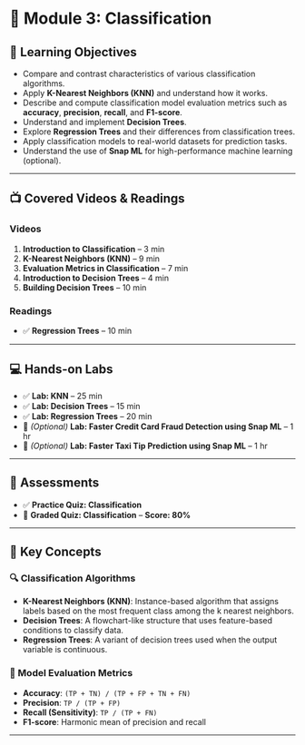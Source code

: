 # 🧠 Module 3: Classification

## 🎯 Learning Objectives
- Compare and contrast characteristics of various classification algorithms.
- Apply **K-Nearest Neighbors (KNN)** and understand how it works.
- Describe and compute classification model evaluation metrics such as **accuracy**, **precision**, **recall**, and **F1-score**.
- Understand and implement **Decision Trees**.
- Explore **Regression Trees** and their differences from classification trees.
- Apply classification models to real-world datasets for prediction tasks.
- Understand the use of **Snap ML** for high-performance machine learning (optional).

---

## 📺 Covered Videos & Readings

### Videos
1. **Introduction to Classification** – 3 min  
2. **K-Nearest Neighbors (KNN)** – 9 min  
3. **Evaluation Metrics in Classification** – 7 min  
4. **Introduction to Decision Trees** – 4 min  
5. **Building Decision Trees** – 10 min

### Readings
- ✅ **Regression Trees** – 10 min

---

## 💻 Hands-on Labs

- ✅ **Lab: KNN** – 25 min  
- ✅ **Lab: Decision Trees** – 15 min  
- ✅ **Lab: Regression Trees** – 20 min  
- 🧪 *(Optional)* **Lab: Faster Credit Card Fraud Detection using Snap ML** – 1 hr  
- 🧪 *(Optional)* **Lab: Faster Taxi Tip Prediction using Snap ML** – 1 hr

---

## 🧪 Assessments
- ✅ **Practice Quiz: Classification**  
- 🏁 **Graded Quiz: Classification** – **Score: 80%**

---

## 📌 Key Concepts

### 🔍 Classification Algorithms
- **K-Nearest Neighbors (KNN)**: Instance-based algorithm that assigns labels based on the most frequent class among the k nearest neighbors.
- **Decision Trees**: A flowchart-like structure that uses feature-based conditions to classify data.
- **Regression Trees**: A variant of decision trees used when the output variable is continuous.

### 🧪 Model Evaluation Metrics
- **Accuracy**: `(TP + TN) / (TP + FP + TN + FN)`
- **Precision**: `TP / (TP + FP)`
- **Recall (Sensitivity)**: `TP / (TP + FN)`
- **F1-score**: Harmonic mean of precision and recall

---
